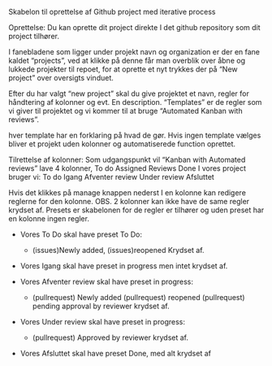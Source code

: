 Skabelon til oprettelse af Github project med iterative process

Oprettelse:
Du kan oprette dit project direkte I det github repository som dit project tilhører.

I fanebladene som ligger under projekt navn og organization er der en fane kaldet “projects”,
ved at klikke på denne får man overblik over åbne og lukkede projekter til repoet, for at oprette et nyt trykkes der på “New project” over oversigts vinduet.

Efter du har valgt “new project” skal du give projektet et navn, regler for håndtering af kolonner og evt. En description. “Templates” er de regler som vi giver til projektet og vi kommer til at bruge “Automated Kanban with reviews”.

hver template har en forklaring på hvad de gør.
Hvis ingen template vælges bliver et projekt uden kolonner og automatiserede function oprettet.
 
Tilrettelse af kolonner:
Som udgangspunkt vil “Kanban with Automated reviews” lave 4 kolonner, 
To do 
Assigned 
Reviews 
Done
I vores project bruger vi:
To do
Igang
Afventer review
Under review
Afsluttet

Hvis det klikkes på manage knappen nederst I en kolonne kan redigere reglerne for den kolonne. 
OBS. 2 kolonner kan ikke have de same regler krydset af.
Presets er skabelonen for de regler er tilhører og uden preset har en kolonne ingen regler.

* Vores To Do skal have preset  To Do:
  -	(issues)Newly added,	(issues)reopened
Krydset af.

* Vores Igang skal have preset in progress men intet krydset af.

* Vores Afventer review skal have preset in progress:
  - (pullrequest) Newly added 	(pullrequest)  reopened		(pullrequest)  pending approval by reviewer krydset af.


* Vores Under review skal have preset in progress:
  - (pullrequest)  Approved by reviewer krydset af.

* Vores Afsluttet skal have preset Done, med alt krydset af
